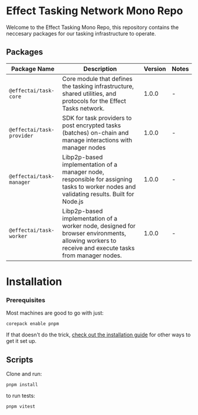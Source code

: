# Effect Tasking Network Mono Repo

Welcome to the Effect Tasking Mono Repo, this repository contains the neccesary packages for our tasking infrastructure to operate.

## Packages

| Package Name     | Description                                 | Version | Notes                      |
|------------------|---------------------------------------------|---------|----------------------------|
| `@effectai/task-core`| Core module that defines the tasking infrastructure, shared utilities, and protocols for the Effect Tasks network. | 1.0.0   | -        |
| `@effectai/task-provider`| SDK for task providers to post encrypted tasks (batches) on-chain and manage interactions with manager nodes  | 1.0.0   | -         |
| `@effectai/task-manager`| Libp2p-based implementation of a manager node, responsible for assigning tasks to worker nodes and validating results. Built for Node.js   | 1.0.0   | -         |
| `@effectai/task-worker`| Libp2p-based implementation of a worker node, designed for browser environments, allowing workers to receive and execute tasks from manager nodes.   | 1.0.0   | -         |


# Installation

### Prerequisites
Most machines are good to go with just:

```
corepack enable pnpm
```
If that doesn't do the trick, [check out the installation guide](https://pnpm.io/installation) for other ways to get it set up.

## Scripts

Clone and run:

```pnpm install```


to run tests:

```pnpm vitest```